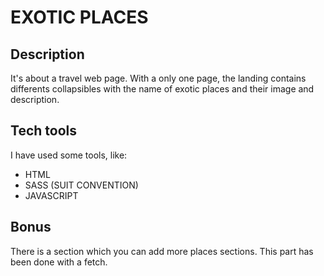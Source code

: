 # EXOTIC PLACES

## Description 
It's about a travel web page. With a only one page, the landing contains 
differents collapsibles with the name of exotic places and their image and
description.  

## Tech tools 
I have used some tools, like: 
- HTML
- SASS (SUIT CONVENTION) 
- JAVASCRIPT

## Bonus
There is a section which you can add more places sections. This part has 
been done with a fetch.  
